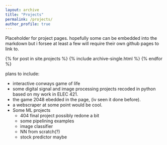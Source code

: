 ```yaml
---
layout: archive
title: "Projects"
permalink: /projects/
author_profile: true
---
```

Placeholder for project pages. hopefully some can be embedded into the markdown but i forsee at least a few will require their own github pages to link to.
  
{% for post in site.projects %}
  {% include archive-single.html %}
{% endfor %}




plans to include:
- <scratch>interactive conways game of life</scratch>
- some digital signal and image processing projects recoded in python based on my work in ELEC 421.
- the game 2048 ebedded in the page, (iv seen it done before).
- a webscraper at some point would be cool.
- Some ML projects
  - 404 final project possibly redone a bit
  - some pipelining examples
  - image classifier
  - NN from scratch(?)
  - stock predictor maybe
